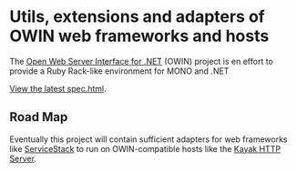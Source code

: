 # Utils, extensions and adapters of OWIN web frameworks and hosts

The [Open Web Server Interface for .NET](http://owin.github.com) (OWIN) project is en effort to provide a Ruby Rack-like environment for MONO and .NET

[View the latest spec.html](http://owin.github.com/spec.html#ResponseCallback).

## Road Map
Eventually this project will contain sufficient adapters for web frameworks like [ServiceStack](https://github.com/mythz/ServiceStack) to run on OWIN-compatible hosts like the [Kayak HTTP Server](https://github.com/kayak/kayak).
